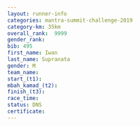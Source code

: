 ```yaml
---
layout: runner-info 
categories: mantra-summit-challenge-2019 
category-km: 35km 
overall_rank:  9999
gender_rank: 
bib: 495
first_name: Iwan
last_name: Supranata
gender: M
team_name: 
start_(t1): 
mbah_kamad_(t2): 
finish_(t3): 
race_time: 
status: DNS
certificate: 
---
```

